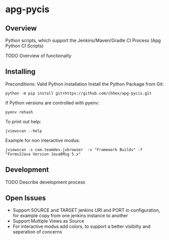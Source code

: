 # apg-pycis

## Overview

Python scripts, which support the Jenkins/Maven/Gradle CI Process (Apg Python CI Scripts)

TODO Overview of functionalty

## Installing

Preconditions: Valid Python installation
Install the Python Package from Git:

`python -m pip install git+https://github.com/chhex/apg-pycis.git`

If Python versions are controlled with pyenv:

`pyenv rehash`


To print out help:

`jviewscan --help`

Example for non interactive modus:

`jviewscan -s com.teamdev.jxbrowser  -v "Framework Builds" -f "Forms2Java Version Java8Mig 5.x"`

## Development

TODO Describe development process

## Open Issues

- Support SOURCE and TARGET jenkins URI and PORT in configuration, for example copy from one jenkins instance to another 
- Support Multiple Views as Source
- For interactive modus add colors, to support a better visibilty and seperation of concerns

